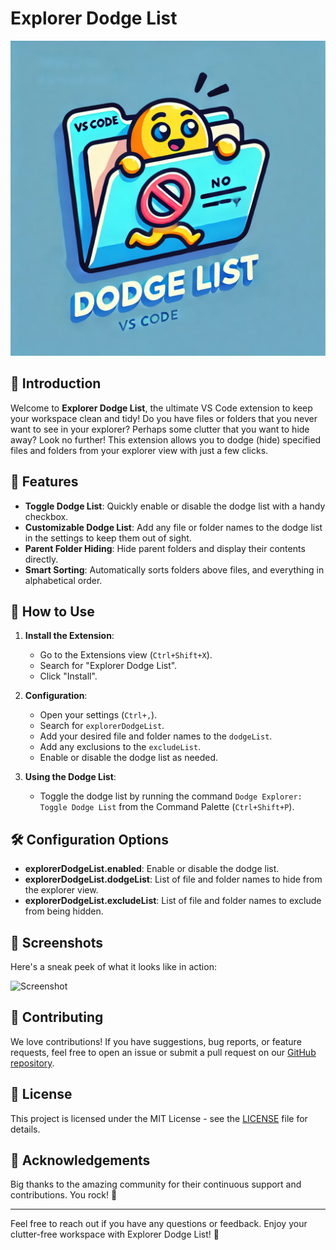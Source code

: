 # Explorer Dodge List

![Explorer Dodge List](icon.webp)

## 🚀 Introduction

Welcome to **Explorer Dodge List**, the ultimate VS Code extension to keep your workspace clean and tidy! Do you have files or folders that you never want to see in your explorer? Perhaps some clutter that you want to hide away? Look no further! This extension allows you to dodge (hide) specified files and folders from your explorer view with just a few clicks.

## 🌟 Features

- **Toggle Dodge List**: Quickly enable or disable the dodge list with a handy checkbox.
- **Customizable Dodge List**: Add any file or folder names to the dodge list in the settings to keep them out of sight.
- **Parent Folder Hiding**: Hide parent folders and display their contents directly.
- **Smart Sorting**: Automatically sorts folders above files, and everything in alphabetical order.

## 🎉 How to Use

1. **Install the Extension**: 
    - Go to the Extensions view (`Ctrl+Shift+X`).
    - Search for "Explorer Dodge List".
    - Click "Install".

2. **Configuration**:
    - Open your settings (`Ctrl+,`).
    - Search for `explorerDodgeList`.
    - Add your desired file and folder names to the `dodgeList`.
    - Add any exclusions to the `excludeList`.
    - Enable or disable the dodge list as needed.

3. **Using the Dodge List**:
    - Toggle the dodge list by running the command `Dodge Explorer: Toggle Dodge List` from the Command Palette (`Ctrl+Shift+P`).

## 🛠️ Configuration Options

- **explorerDodgeList.enabled**: Enable or disable the dodge list.
- **explorerDodgeList.dodgeList**: List of file and folder names to hide from the explorer view.
- **explorerDodgeList.excludeList**: List of file and folder names to exclude from being hidden.

## 📸 Screenshots

Here's a sneak peek of what it looks like in action:

![Screenshot](screenshot.png)

## 🤝 Contributing

We love contributions! If you have suggestions, bug reports, or feature requests, feel free to open an issue or submit a pull request on our [GitHub repository](https://github.com/Norixus/explorer-dodge-list).

## 📄 License

This project is licensed under the MIT License - see the [LICENSE](LICENSE) file for details.

## 🙌 Acknowledgements

Big thanks to the amazing community for their continuous support and contributions. You rock! 🎸

---

Feel free to reach out if you have any questions or feedback. Enjoy your clutter-free workspace with Explorer Dodge List! 🎉
